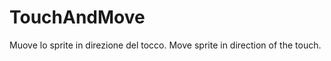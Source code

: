 TouchAndMove
============

Muove lo sprite in direzione del tocco.
Move sprite in direction of the touch.
